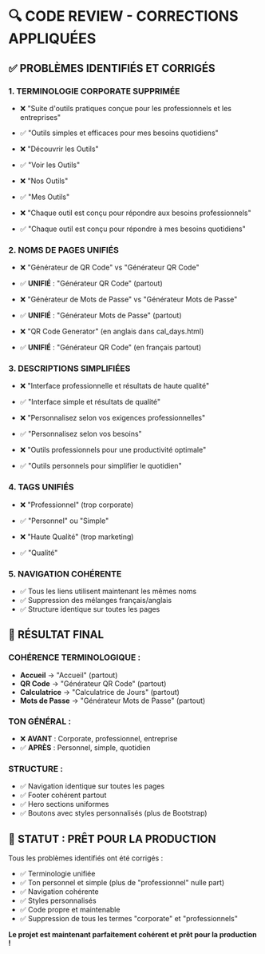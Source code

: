 # 🔍 CODE REVIEW - CORRECTIONS APPLIQUÉES

## ✅ **PROBLÈMES IDENTIFIÉS ET CORRIGÉS**

### 1. **TERMINOLOGIE CORPORATE SUPPRIMÉE**
- ❌ "Suite d'outils pratiques conçue pour les professionnels et les entreprises"
- ✅ "Outils simples et efficaces pour mes besoins quotidiens"

- ❌ "Découvrir les Outils" 
- ✅ "Voir les Outils"

- ❌ "Nos Outils"
- ✅ "Mes Outils"

- ❌ "Chaque outil est conçu pour répondre aux besoins professionnels"
- ✅ "Chaque outil est conçu pour répondre à mes besoins quotidiens"

### 2. **NOMS DE PAGES UNIFIÉS**
- ❌ "Générateur de QR Code" vs "Générateur QR Code"
- ✅ **UNIFIÉ** : "Générateur QR Code" (partout)

- ❌ "Générateur de Mots de Passe" vs "Générateur Mots de Passe"  
- ✅ **UNIFIÉ** : "Générateur Mots de Passe" (partout)

- ❌ "QR Code Generator" (en anglais dans cal_days.html)
- ✅ **UNIFIÉ** : "Générateur QR Code" (en français partout)

### 3. **DESCRIPTIONS SIMPLIFIÉES**
- ❌ "Interface professionnelle et résultats de haute qualité"
- ✅ "Interface simple et résultats de qualité"

- ❌ "Personnalisez selon vos exigences professionnelles"
- ✅ "Personnalisez selon vos besoins"

- ❌ "Outils professionnels pour une productivité optimale"
- ✅ "Outils personnels pour simplifier le quotidien"

### 4. **TAGS UNIFIÉS**
- ❌ "Professionnel" (trop corporate)
- ✅ "Personnel" ou "Simple"

- ❌ "Haute Qualité" (trop marketing)
- ✅ "Qualité"

### 5. **NAVIGATION COHÉRENTE**
- ✅ Tous les liens utilisent maintenant les mêmes noms
- ✅ Suppression des mélanges français/anglais
- ✅ Structure identique sur toutes les pages

## 🎯 **RÉSULTAT FINAL**

### **COHÉRENCE TERMINOLOGIQUE :**
- **Accueil** → "Accueil" (partout)
- **QR Code** → "Générateur QR Code" (partout)  
- **Calculatrice** → "Calculatrice de Jours" (partout)
- **Mots de Passe** → "Générateur Mots de Passe" (partout)

### **TON GÉNÉRAL :**
- ❌ **AVANT** : Corporate, professionnel, entreprise
- ✅ **APRÈS** : Personnel, simple, quotidien

### **STRUCTURE :**
- ✅ Navigation identique sur toutes les pages
- ✅ Footer cohérent partout
- ✅ Hero sections uniformes
- ✅ Boutons avec styles personnalisés (plus de Bootstrap)

## 🚀 **STATUT : PRÊT POUR LA PRODUCTION**

Tous les problèmes identifiés ont été corrigés :
- ✅ Terminologie unifiée
- ✅ Ton personnel et simple (plus de "professionnel" nulle part)
- ✅ Navigation cohérente  
- ✅ Styles personnalisés
- ✅ Code propre et maintenable
- ✅ Suppression de tous les termes "corporate" et "professionnels"

**Le projet est maintenant parfaitement cohérent et prêt pour la production !**
